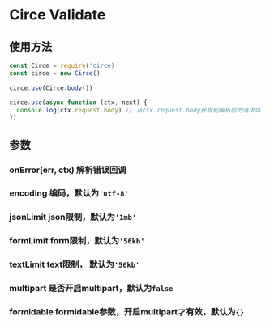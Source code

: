 # Circe Validate

## 使用方法

```javascript
const Circe = require('circe)
const circe = new Circe()

circe.use(Circe.body())

circe.use(async function (ctx, next) {
  console.log(ctx.request.body) // 从ctx.request.body获取到解析后的请求体
})
```

## 参数

### onError(err, ctx) 解析错误回调

### encoding 编码，默认为`'utf-8'`

### jsonLimit json限制，默认为`'1mb'`

### formLimit form限制，默认为`'56kb'`

### textLimit text限制， 默认为`'56kb'`

### multipart 是否开启multipart，默认为`false`

### formidable formidable参数，开启multipart才有效，默认为`{}`